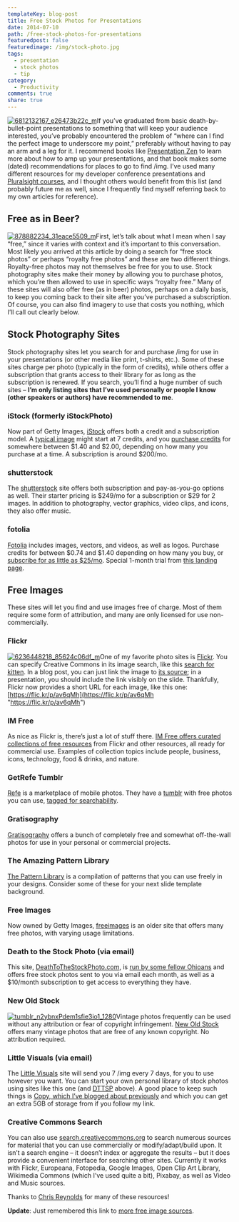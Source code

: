 ```yaml
---
templateKey: blog-post
title: Free Stock Photos for Presentations
date: 2014-07-10
path: /free-stock-photos-for-presentations
featuredpost: false
featuredimage: /img/stock-photo.jpg
tags:
  - presentation
  - stock photos
  - tip
category:
  - Productivity
comments: true
share: true
---
```


[![6812132167_e26473b22c_m](/img/6812132167_e26473b22c_m_3.jpg "6812132167_e26473b22c_m")](https://www.flickr.com/photos/lakequincy/6812132167/in/photolist-dnSD8M-dnSJb7-dnSB1H-dnufuD-bnXXyB-bnXVFv)If you’ve graduated from basic death-by-bullet-point presentations to something that will keep your audience interested, you’ve probably encountered the problem of “where can I find the perfect image to underscore my point,” preferably without having to pay an arm and a leg for it. I recommend books like [Presentation Zen](http://amzn.to/1oHFgJr) to learn more about how to amp up your presentations, and that book makes some (dated) recommendations for places to go to find /img. I’ve used many different resources for my developer conference presentations and [Pluralsight courses](http://pluralsight.com/training/Authors/Details/steve-smith), and I thought others would benefit from this list (and probably future me as well, since I frequently find myself referring back to my own articles for reference).

## Free as in Beer?

[![878882234_31eace5509_m](/img/878882234_31eace5509_m_3.jpg "878882234_31eace5509_m")](https://flic.kr/p/2kEv4Y)First, let’s talk about what I mean when I say “free,” since it varies with context and it’s important to this conversation. Most likely you arrived at this article by doing a search for “free stock photos” or perhaps “royalty free photos” and these are two different things. Royalty-free photos may not themselves be free for you to use. Stock photography sites make their money by allowing you to purchase photos, which you’re then allowed to use in specific ways “royalty free.” Many of these sites will also offer free (as in beer) photos, perhaps on a daily basis, to keep you coming back to their site after you’ve purchased a subscription. Of course, you can also find imagery to use that costs you nothing, which I’ll call out clearly below.

## Stock Photography Sites

Stock photography sites let you search for and purchase /img for use in your presentations (or other media like print, t-shirts, etc.). Some of these sites charge per photo (typically in the form of credits), while others offer a subscription that grants access to their library for as long as the subscription is renewed. If you search, you’ll find a huge number of such sites – **I’m only listing sites that I’ve used personally or people I know (other speakers or authors) have recommended to me**.

### iStock (formerly iStockPhoto)

Now part of Getty Images, [iStock](http://www.istockphoto.com) offers both a credit and a subscription model. A [typical image](http://www.istockphoto.com/photo/cherry-tomato-and-mozzarella-caterpillars-23679874?st=1675e41) might start at 7 credits, and you [purchase credits](http://www.istockphoto.com/buy-stock-prepaid-credits) for somewhere between $1.40 and $2.00, depending on how many you purchase at a time. A subscription is around $200/mo.

### shutterstock

The [shutterstock](http://www.shutterstock.com) site offers both subscription and pay-as-you-go options as well. Their starter pricing is $249/mo for a subscription or $29 for 2 images. In addition to photography, vector graphics, video clips, and icons, they also offer music.

### fotolia

[Fotolia](https://us.fotolia.com/deke) includes images, vectors, and videos, as well as logos. Purchase credits for between $0.74 and $1.40 depending on how many you buy, or [subscribe for as little as $25/mo](http://www.fotolia.com/Info/Subscription). Special 1-month trial from [this landing page](https://us.fotolia.com/deke).

## Free Images

These sites will let you find and use images free of charge. Most of them require some form of attribution, and many are only licensed for use non-commercially.

### Flickr

[![6236448218_85624c06df_m](/img/6236448218_85624c06df_m_3.jpg "6236448218_85624c06df_m")](https://flic.kr/p/av6qMh)One of my favorite photo sites is [Flickr](http://www.flickr.com). You can specify Creative Commons in its image search, like this [search for kitten](https://www.flickr.com/search?sort=relevance&license=1%2C2%2C3%2C4%2C5%2C6&text=kitten). In a blog post, you can just link the image to [its source](https://flic.kr/p/av6qMh); in a presentation, you should include the link visibly on the slide. Thankfully, Flickr now provides a short URL for each image, like this one: [https://flic.kr/p/av6qMh](https://flic.kr/p/av6qMh "https://flic.kr/p/av6qMh")

### IM Free

As nice as Flickr is, there’s just a lot of stuff there. [IM Free offers curated collections of free resources](http://www.imcreator.com/free) from Flickr and other resources, all ready for commercial use. Examples of collection topics include people, business, icons, technology, food & drinks, and nature.

### GetRefe Tumblr

[Refe](http://getrefe.com) is a marketplace of mobile photos. They have a [tumblr](http://getrefe.tumblr.com) with free photos you can use, [tagged for searchability](http://getrefe.tumblr.com/tagged/food).

### Gratisography

[Gratisography](http://www.gratisography.com) offers a bunch of completely free and somewhat off-the-wall photos for use in your personal or commercial projects.

### The Amazing Pattern Library

[The Pattern Library](http://thepatternlibrary.com) is a compilation of patterns that you can use freely in your designs. Consider some of these for your next slide template background.

### Free Images

Now owned by Getty Images, [freeimages](http://www.freeimages.com) is an older site that offers many free photos, with varying usage limitations.

### Death to the Stock Photo (via email)

This site, [DeathToTheStockPhoto.com](http://deathtothestockphoto.com), is [run by some fellow Ohioans](http://deathtothestockphoto.com/about) and offers free stock photos sent to you via email each month, as well as a $10/month subscription to get access to everything they have.

### New Old Stock

[![tumblr_n2ybnxPdem1sfie3io1_1280](/img/tumblr_n2ybnxPdem1sfie3io1_1280_3.jpg "tumblr_n2ybnxPdem1sfie3io1_1280")](http://nos.twnsnd.co/image/81190207271)Vintage photos frequently can be used without any attribution or fear of copyright infringement. [New Old Stock](http://nos.twnsnd.co) offers many vintage photos that are free of any known copyright. No attribution required.

### Little Visuals (via email)

The [Little Visuals](http://littlevisuals.co) site will send you 7 /img every 7 days, for you to use however you want. You can start your own personal library of stock photos using sites like this one (and [DTTSP](http://deathtothestockphoto.com) above). A good place to keep such things is [Copy, which I’ve blogged about previously](http://ardalis.com/incent-all-parties-involved) and which you can get an extra 5GB of storage from if you follow my link.

### Creative Commons Search

You can also use [search.creativecommons.org](http://search.creativecommons.org) to search numerous sources for material that you can use commercially or modify/adapt/build upon. It isn’t a search engine – it doesn’t index or aggregate the results – but it does provide a convenient interface for searching other sites. Currently it works with Flickr, Europeana, Fotopedia, Google Images, Open Clip Art Library, Wikimedia Commons (which I’ve used quite a bit), Pixabay, as well as Video and Music sources.

Thanks to [Chris Reynolds](http://chrisreynolds.io) for many of these resources!

**Update**: Just remembered this link to [more free image sources](http://blog.bufferapp.com/free-image-sources-list).
